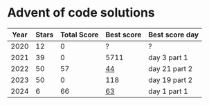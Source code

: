 # Advent of code solutions
Year | Stars | Total Score | Best score | Best score day
--- | --- | --- | --- |--- 
2020 | 12 | 0 | ? | ?
2021 | 39 | 0 | 5711 | day 3 part 1
2022 | 50 | 57 | [44](https://adventofcode.com/2022/leaderboard/day/21) | day 21 part 2
2023 | 50 | 0 | 118 | day 19 part 2
2024 | 6  | 66 | [63](https://adventofcode.com/2024/leaderboard/day/1) | day 1 part 1
